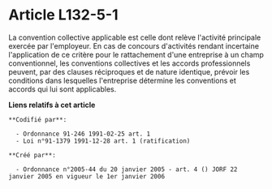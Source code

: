 # Article L132-5-1

La convention collective applicable est celle dont relève l'activité principale exercée par l'employeur. En cas de concours
d'activités rendant incertaine l'application de ce critère pour le rattachement d'une entreprise à un champ conventionnel,
les conventions collectives et les accords professionnels peuvent, par des clauses réciproques et de nature identique,
prévoir les conditions dans lesquelles l'entreprise détermine les conventions et accords qui lui sont applicables.

**Liens relatifs à cet article**

	**Codifié par**:

	  - Ordonnance 91-246 1991-02-25 art. 1
	  - Loi n°91-1379 1991-12-28 art. 1 (ratification)

	**Créé par**:

	  - Ordonnance n°2005-44 du 20 janvier 2005 - art. 4 () JORF 22 janvier 2005 en vigueur le 1er janvier 2006
